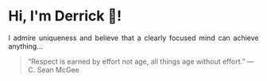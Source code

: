 # Hi, I'm Derrick 👋!
<p align="justify">I admire uniqueness and believe that a clearly focused mind can achieve anything...</p> 
<!-- #quote-start -->
<blockquote>&ldquo;Respect is earned by effort not age, all things age without effort.&rdquo; &mdash; <footer>C. Sean McGee</footer></blockquote>
<!-- #quote-end -->
